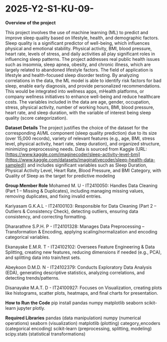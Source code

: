 # 2025-Y2-S1-KU-09-
 **Overview of the project**
 
 This project involves the use of machine learning (ML) to predict and improve sleep quality based on lifestyle, health, and demographic factors. Sleep quality is a significant predictor of well-being, which influences physical and emotional stability. Physical activity, BMI, blood pressure, heart rate, levels of stress, and daily activities all play significant roles in influencing sleep patterns. The project addresses real public health issues such as insomnia, sleep apnea, obesity, and chronic illness, which are largely related to abandoned lifestyle factors.
The field of application is lifestyle and health-focused sleep disorder testing. By analyzing correlations in the data, the ML model is able to identify risk factors for bad sleep, enable early diagnosis, and provide personalized recommendations. This would be integrated into wellness apps, mHealth platforms, or company wellness initiatives to enhance well-being and reduce healthcare costs. The variables included in the data are age, gender, occupation, stress, physical activity, number of working hours, BMI, blood pressure, heart rate, and sleep duration, with the variable of interest being sleep quality (score categorization).

**Dataset Details**
The project justifies the choice of the dataset for the corresponding AI/ML component (sleep quality prediction) due to its size (over 15,000 records), variety of relevant features (e.g., age, BMI, stress level, physical activity, heart rate, sleep duration), and organized structure, minimizing preprocessing needs. Data is sourced from Kaggle (URL: [https://www.kaggle.com/imaginecoder/sleep-activity-level-bmi](https://www.kaggle.com/datasets/imaginativecoder/sleep-health-data-sampled)) and includes significant variables such as Sleep Duration, Physical Activity Level, Heart Rate, Blood Pressure, and BMI Category, with Quality of Sleep as the target for predictive modeling


**Group Member Role**
 Mohamed M. U - IT2410050: 
 Handles Data Cleaning (Part 1 – Missing & Duplicates), including managing missing values, removing duplicates, and fixing invalid entries.
 
 Kariyasam G.K.A.L - IT24100103: 
 Responsible for Data Cleaning (Part 2 – Outliers & Consistency Check), detecting outliers, ensuring data consistency, and correcting formatting.
 
 Dhararathne S.P.H. P - IT24101328:
 Manages Data Preprocessing – Transformation & Encoding, applying scaling/normalization and encoding categorical variables.
 
 Ekanayake E.M.R. T - IT24102102:
 Oversees Feature Engineering & Data Splitting, creating new features, reducing dimensions if needed (e.g., PCA), and splitting data into train/test sets.
 
 Abeykoon D.M.D. N - IT24102379:
 Conducts Exploratory Data Analysis (EDA), generating descriptive statistics, analyzing correlations, and detecting trends/patterns.
 
 Disanayake M.A.T. D - IT24100927:
 Focuses on Visualization, creating plots like histograms, scatter plots, heatmaps, and final charts for presentation.

 **How to Run the Code**
 pip install pandas numpy matplotlib seaborn scikit-learn jupyter plotly.

**Required Libraries**
 pandas (data manipulation)
numpy (numerical operations)
seaborn (visualization)
matplotlib (plotting)
category_encoders (categorical encoding)
scikit-learn (preprocessing, splitting, modeling)
scipy.stats (statistical transformations)
